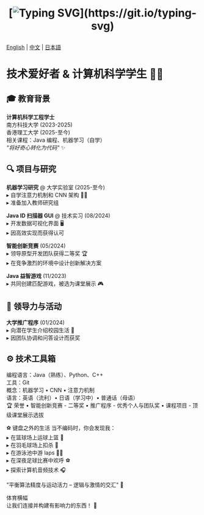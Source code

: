 <h1 align="center">
  
[![Typing SVG](https://readme-typing-svg.herokuapp.com?color=bf91f3&size=30&center=true&vCenter=true&width=500&height=35&lines=Welcome!;+I'm+M0rphex+莫晓喵!)](https://git.io/typing-svg)

</h1>


[English](README.md) | [中文](README.zh.md) | [日本語](README.jp.md)

# 技术爱好者 & 计算机科学学生 👨‍💻

## 🎓 教育背景  
**计算机科学工程学士**  
南方科技大学 (2023-2025)  
香港理工大学 (2025-至今)  
相关课程：Java 编程、机器学习（自学）  
*"将好奇心转化为代码"* ✨  

## 🔍 项目与研究  
**机器学习研究** @ 大学实验室 (2025-至今)  
▸ 自学注意力机制和 CNN 架构 👨‍🔬  
▸ 准备加入教师研究组  

**Java ID 扫描器 GUI** @ 技术实习 (08/2024)  
▸ 开发数据可视化界面 🖥️  
▸ 因高效实现而获得认可  

**智能创新竞赛** (05/2024)  
▸ 领导原型开发团队获得二等奖 🏆  
▸ 在竞争激烈的环境中设计创新解决方案  

**Java 益智游戏** (11/2023)  
▸ 共同创建匹配游戏，被选为课堂展示 🎮  

## 🌟 领导力与活动  
**大学推广程序** (01/2024)  
▸ 向潜在学生介绍校园生活 🎤  
▸ 因团队协调和问答设计而获奖  

## ⚙️ 技术工具箱  
编程语言：Java（熟练）、Python、C++  
工具：Git  
概念：机器学习 • CNN • 注意力机制  
语言：英语（流利）• 日语（学习中）• 普通话（母语）  
🏆 荣誉
• 智能创新竞赛 - 二等奖
• 推广程序 - 优秀个人与团队奖
• 课程项目 - 顶级课堂展示选拔

⚽️ 键盘之外的生活
当不编码时，你会发现我：  
▸ 在篮球场上运球上篮 🏀  
▸ 在羽毛球场上扣杀 🏸  
▸ 在游泳池中游 laps 🏊‍♂️  
▸ 在深夜足球比赛中欢呼 ⚽️  
▸ 探索计算机音频技术 🎧  
  
"平衡算法精度与运动活力 –
逻辑与激情的交汇" 🌈  

体育横幅  
让我们连接并构建有影响力的东西！ 🤝  
